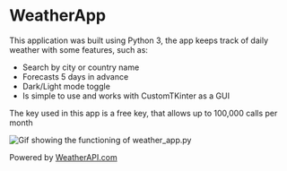 # WeatherApp

This application was built using Python 3,
the app keeps track of daily weather with some features, such as:

* Search by city or country name
* Forecasts 5 days in advance
* Dark/Light mode toggle
* Is simple to use and works with CustomTKinter as a GUI

The key used in this app is a free key, that allows up to 100,000 calls per month

![Gif showing the functioning of weather_app.py](github.com/eedx/WeatherApp/weather_app.gif)

Powered by [WeatherAPI.com](weatherapi.com)
